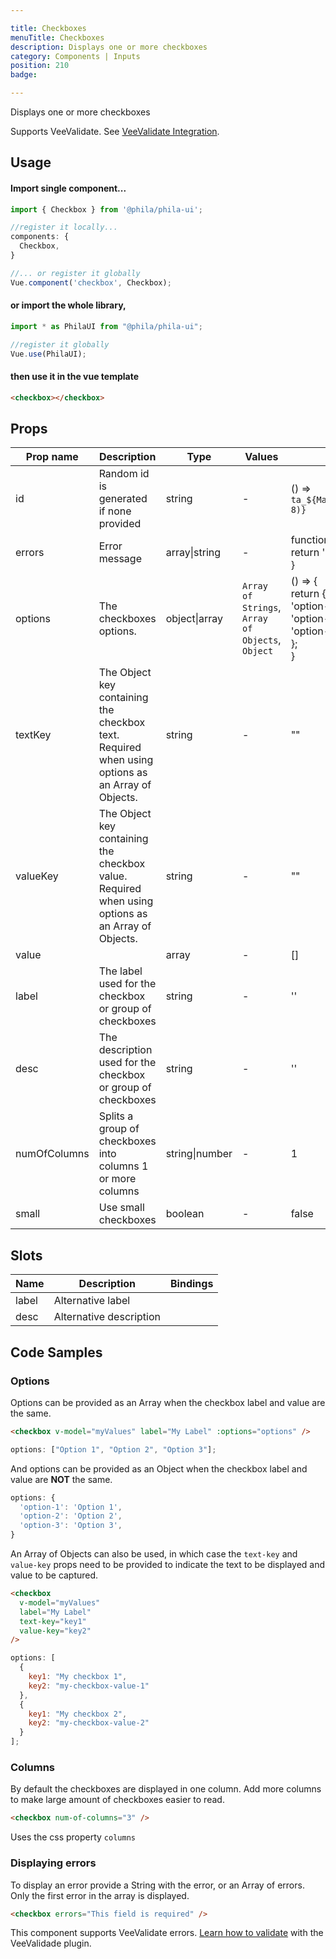 ```yaml
---

title: Checkboxes
menuTitle: Checkboxes
description: Displays one or more checkboxes
category: Components | Inputs
position: 210
badge:

---
```


Displays one or more checkboxes

<alert>Supports VeeValidate. See [VeeValidate Integration](/vee-validate-integration).</alert>

## Usage

#### Import single component...

```js
import { Checkbox } from '@phila/phila-ui';

//register it locally...
components: {
  Checkbox,
}

//... or register it globally
Vue.component('checkbox', Checkbox);
```

#### or import the whole library,

```js
import * as PhilaUI from "@phila/phila-ui";

//register it globally
Vue.use(PhilaUI);
```

#### then use it in the vue template

```html
<checkbox></checkbox>
```

## Props

| Prop name    | Description                                                                                       | Type           | Values                                           | Default                                                                                                              |
| ------------ | ------------------------------------------------------------------------------------------------- | -------------- | ------------------------------------------------ | -------------------------------------------------------------------------------------------------------------------- |
| id           | Random id is generated if none provided                                                           | string         | -                                                | () => `ta_${Math.random().toString(12).substring(2, 8)}`                                                             |
| errors       | Error message                                                                                     | array\|string  | -                                                | function() {<br> return '';<br>}                                                                                     |
| options      | The checkboxes options.                                                                           | object\|array  | `Array of Strings`, `Array of Objects`, `Object` | () => {<br> return {<br> 'option-1': 'Option 1',<br> 'option-2': 'Option 2',<br> 'option-3': 'Option 3',<br> };<br>} |
| textKey      | The Object key containing the checkbox text. Required when using options as an Array of Objects.  | string         | -                                                | ""                                                                                                                   |
| valueKey     | The Object key containing the checkbox value. Required when using options as an Array of Objects. | string         | -                                                | ""                                                                                                                   |
| value        |                                                                                                   | array          | -                                                | []                                                                                                                   |
| label        | The label used for the checkbox or group of checkboxes                                            | string         | -                                                | ''                                                                                                                   |
| desc         | The description used for the checkbox or group of checkboxes                                      | string         | -                                                | ''                                                                                                                   |
| numOfColumns | Splits a group of checkboxes into columns 1 or more columns                                       | string\|number | -                                                | 1                                                                                                                    |
| small        | Use small checkboxes                                                                              | boolean        | -                                                | false                                                                                                                |

## Slots

| Name  | Description             | Bindings |
| ----- | ----------------------- | -------- |
| label | Alternative label       |          |
| desc  | Alternative description |          |

## Code Samples

### Options

Options can be provided as an Array when the checkbox label and value are the same.

```html
<checkbox v-model="myValues" label="My Label" :options="options" />
```

```js
options: ["Option 1", "Option 2", "Option 3"];
```

And options can be provided as an Object when the checkbox label and value are **NOT** the same.

```js
options: {
  'option-1': 'Option 1',
  'option-2': 'Option 2',
  'option-3': 'Option 3',
}
```

An Array of Objects can also be used, in which case the `text-key` and `value-key` props need to be provided to indicate the text to be displayed and value to be captured.

```html
<checkbox
  v-model="myValues"
  label="My Label"
  text-key="key1"
  value-key="key2"
/>
```

```js
options: [
  {
    key1: "My checkbox 1",
    key2: "my-checkbox-value-1"
  },
  {
    key1: "My checkbox 2",
    key2: "my-checkbox-value-2"
  }
];
```

### Columns

By default the checkboxes are displayed in one column. Add more columns to make large amount of checkboxes easier to read.

```html
<checkbox num-of-columns="3" />
```

<alert>Uses the css property `columns`</alert>

### Displaying errors

To display an error provide a String with the error, or an Array of errors. Only the first error in the array is displayed.

```html
<checkbox errors="This field is required" />
```

<alert>This component supports VeeValidate errors. [Learn how to validate](/vee-validate-integration) with the VeeValidade plugin.<a></alert>
